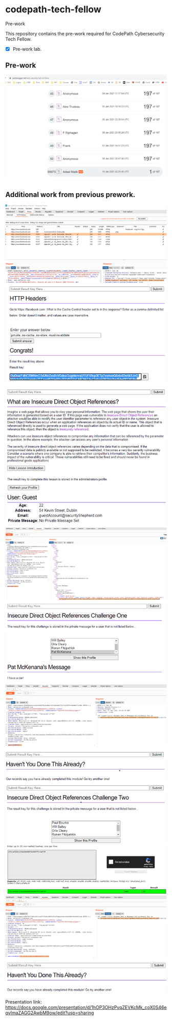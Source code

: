 # codepath-tech-fellow
Pre-work

This repository contains the pre-work required for CodePath Cybersecurity Tech Fellow. 

- [x] Pre-work lab.

## Pre-work

<img src='https://github.com/callmead/codepath-tech-fellow/blob/main/images/new1.png' title='image' width='' alt='image' />

## Additional work from previous prework.

<img src='https://github.com/callmead/codepath-tech-fellow/blob/main/images/Challenge%201-2.png' title='image' width='' alt='image' />

<img src='https://github.com/callmead/codepath-tech-fellow/blob/main/images/Challenge%201-2a.png' title='image' width='' alt='image' />

<img src='https://github.com/callmead/codepath-tech-fellow/blob/main/images/Challenge%202.png' title='image' width='' alt='image' />

<img src='https://github.com/callmead/codepath-tech-fellow/blob/main/images/Challenge%202a.png' title='image' width='' alt='image' />

<img src='https://github.com/callmead/codepath-tech-fellow/blob/main/images/Challenge%203.png' title='image' width='' alt='image' />

<img src='https://github.com/callmead/codepath-tech-fellow/blob/main/images/Challenge%203a.png' title='image' width='' alt='image' />

<img src='https://github.com/callmead/codepath-tech-fellow/blob/main/images/Challenge%203b.png' title='image' width='' alt='image' />

<img src='https://github.com/callmead/codepath-tech-fellow/blob/main/images/Challenge%204.png' title='image' width='' alt='image' />

<img src='https://github.com/callmead/codepath-tech-fellow/blob/main/images/Challenge%204a.png' title='image' width='' alt='image' />

<img src='https://github.com/callmead/codepath-tech-fellow/blob/main/images/Challenge%204b.png' title='image' width='' alt='image' />

<img src='https://github.com/callmead/codepath-tech-fellow/blob/main/images/Challenge%204c.png' title='image' width='' alt='image' />

Presentation link: https://docs.google.com/presentation/d/1hOP3OHzPvqZEVKcMk_coX0S46eqylmaZAGG2AwbM9ow/edit?usp=sharing
